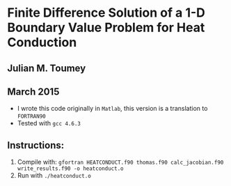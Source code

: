 # Finite Difference Solution of a 1-D Boundary Value Problem for Heat Conduction
## Julian M. Toumey
## March 2015
* I wrote this code originally in `Matlab`, this version is a translation to `FORTRAN90`
* Tested with `gcc 4.6.3`

## Instructions:
1. Compile with: `gfortran HEATCONDUCT.f90 thomas.f90 calc_jacobian.f90 write_results.f90 -o heatconduct.o`
2. Run with `./heatconduct.o`
